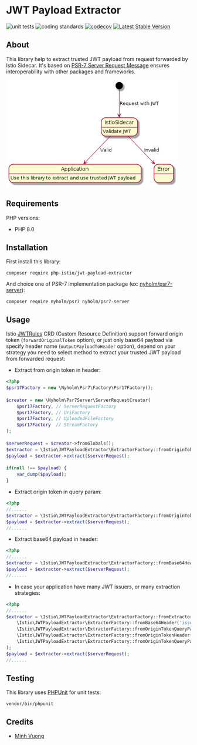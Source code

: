 # JWT Payload Extractor

![unit tests](https://github.com/php-istio/jwt-payload-extractor/actions/workflows/unit-tests.yml/badge.svg)
![coding standards](https://github.com/php-istio/jwt-payload-extractor/actions/workflows/coding-standards.yml/badge.svg)
[![codecov](https://codecov.io/gh/php-istio/jwt-payload-extractor/branch/main/graph/badge.svg?token=I2ZACWOYHM)](https://codecov.io/gh/php-istio/jwt-payload-extractor)
[![Latest Stable Version](http://poser.pugx.org/php-istio/jwt-payload-extractor/v)](https://packagist.org/packages/php-istio/jwt-payload-extractor)

## About

This library help to extract trusted JWT payload from request forwarded by Istio Sidecar. It's based
on [PSR-7 Server Request Message](https://www.php-fig.org/psr/psr-7/) ensures interoperability with other packages and
frameworks.

![UML](assets/request.png)

## Requirements

PHP versions:

+ PHP 8.0

## Installation

First install this library:

```shell
composer require php-istio/jwt-payload-extractor
```

And choice one of PSR-7 implementation package (ex: [nyholm/psr7-server](https://github.com/Nyholm/psr7-server/)):

```shell
composer require nyholm/psr7 nyholm/psr7-server
```

## Usage

Istio [JWTRules](https://istio.io/latest/docs/reference/config/security/jwt/#JWTRule) CRD (Custom Resource Definition) support forward origin
token (`forwardOriginalToken` option), or just only base64 payload via specify header name
(`outputPayloadToHeader` option), depend on your strategy you need to select method to extract your trusted JWT payload from forwarded request:

+ Extract from origin token in header:

```php
<?php
$psr17Factory = new \Nyholm\Psr7\Factory\Psr17Factory();

$creator = new \Nyholm\Psr7Server\ServerRequestCreator(
    $psr17Factory, // ServerRequestFactory
    $psr17Factory, // UriFactory
    $psr17Factory, // UploadedFileFactory
    $psr17Factory  // StreamFactory
);

$serverRequest = $creator->fromGlobals();
$extractor = \Istio\JWTPayloadExtractor\ExtractorFactory::fromOriginTokenHeader('issuer.example', 'authorization');
$payload = $extractor->extract($serverRequest);

if(null !== $payload) {
    var_dump($payload);
}
```

+ Extract origin token in query param:

```php
<?php
//......
$extractor = \Istio\JWTPayloadExtractor\ExtractorFactory::fromOriginTokenQueryParam('issuer.example', 'token');
$payload = $extractor->extract($serverRequest);
//......
```

+ Extract base64 payload in header:

```php
<?php
//......
$extractor = \Istio\JWTPayloadExtractor\ExtractorFactory::fromBase64Header('issuer.example', 'x-istio-jwt-payload');
$payload = $extractor->extract($serverRequest);
//......
```

+ In case your application have many JWT issuers, or many extraction strategies:

```php
<?php
//......
$extractor = \Istio\JWTPayloadExtractor\ExtractorFactory::fromExtractors(
    \Istio\JWTPayloadExtractor\ExtractorFactory::fromBase64Header('issuer1.example', 'x-istio-jwt-payload'),
    \Istio\JWTPayloadExtractor\ExtractorFactory::fromOriginTokenQueryParam('issuer1.example', 'token'),
    \Istio\JWTPayloadExtractor\ExtractorFactory::fromOriginTokenHeader('issuer2.example', 'authorization'),
    \Istio\JWTPayloadExtractor\ExtractorFactory::fromOriginTokenQueryParam('issuer3.example', 'token'),
);
$payload = $extractor->extract($serverRequest);
//......
```

## Testing

This library uses [PHPUnit](https://phpunit.de) for unit tests:

```shell
vendor/bin/phpunit
```

## Credits

+ [Minh Vuong](https://github.com/vuongxuongminh)